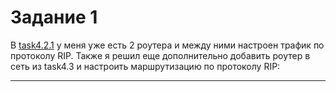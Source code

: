 # Задание 1
В [task4.2.1](https://github.com/AlexGurtoff/DevOps_online_Kyiv_2021Q3/tree/master/m4/task4.2#%D0%B7%D0%B0%D0%B4%D0%B0%D0%BD%D0%B8%D0%B5-1 "task4.2.1") у меня уже есть 2 роутера и между ними настроен трафик по протоколу RIP. 
Также я решил еще дополнительно добавить роутер в сеть из task4.3 и настроить маршрутизацию по протоколу RIP:

------------

